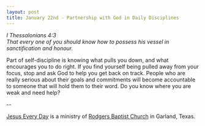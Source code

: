 ```yaml
---
layout: post
title: January 22nd - Partnership with God in Daily Disciplines
---
```


_I Thessalonians 4:3  
That every one of you should know how to possess his vessel in
sanctification and honour._

Part of self-discipline is knowing what pulls you down, and what
encourages you to do right. If you find yourself being pulled away
from your focus, stop and ask God to help you get back on track.
People who are really serious about their goals and commitments will
become accountable to someone that will hold them to their word. Do
you know where you are weak and need help?

 --

<a href=http://jesuseveryday.net>Jesus Every Day</a> is a ministry of <a href=http://rodgersbaptist.net>Rodgers Baptist Church</a> in Garland, Texas.
